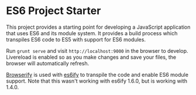 # ES6 Project Starter

This project provides a starting point for developing a JavaScript application that uses ES6 and its module system. 
It provides a build process which transpiles ES6 code to ES5 with support for ES6 modules.

Run `grunt serve` and visit `http://localhost:9000` in the browser to develop. Livereload is enabled so as you make 
changes and save your files, the browser will automatically refresh.

[Browserify](http://browserify.org/) is used with [es6ify](https://github.com/thlorenz/es6ify) to transpile the code 
and enable ES6 module support. Note that this wasn't working with es6ify 1.6.0, but is working with 1.4.0. 